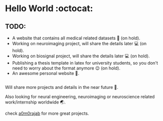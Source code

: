 # Hello World :octocat:

## TODO:
* A website that contains all medical related datasets :page_with_curl: (on hold).
* Working on neuroimaging project, will share the details later :computer: (on hold).
* Working on biosignal project, will share the details later :computer: (on hold).
* Publishing a thesis template in latex for university students, so you don't need to worry about the format anymore :wink: (on hold).
* An awesome personal website :memo:.

## 
Will share more projects and details in the near future :dancer:.

Also looking for neural engineering, neuroimaging or neuroscience related work/internship worldwide :earth_asia:.

check [a0m0rajab](https://github.com/a0m0rajab) for more great projects.
